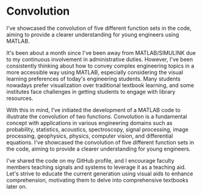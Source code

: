 # Convolution
 I've showcased the convolution of five different function sets in the code, aiming to provide a clearer understanding for young engineers using MATLAB.

 It's been about a month since I've been away from MATLAB/SIMULINK due to my continuous involvement in administrative duties. However, I've been consistently thinking about how to convey complex engineering topics in a more accessible way using MATLAB, especially considering the visual learning preferences of today's engineering students. Many students nowadays prefer visualization over traditional textbook learning, and some institutes face challenges in getting students to engage with library resources.

With this in mind, I've initiated the development of a MATLAB code to illustrate the convolution of two functions. Convolution is a fundamental concept with applications in various engineering domains such as probability, statistics, acoustics, spectroscopy, signal processing, image processing, geophysics, physics, computer vision, and differential equations. I've showcased the convolution of five different function sets in the code, aiming to provide a clearer understanding for young engineers.

I've shared the code on my GitHub profile, and I encourage faculty members teaching signals and systems to leverage it as a teaching aid. Let's strive to educate the current generation using visual aids to enhance comprehension, motivating them to delve into comprehensive textbooks later on.
